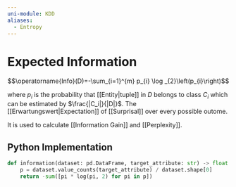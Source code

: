 ```yaml
---
uni-module: KDD
aliases:
  - Entropy
---
```

# Expected Information

$$\operatorname{Info}(D)=-\sum_{i=1}^{m} p_{i} \log _{2}\left(p_{i}\right)$$

where $p_i$ is the probability that [[Entity|tuple]] in $D$ belongs to class $C_i$ which can be estimated by $\frac{|C_i|}{|D|}$.
The [[Erwartungswert|Expectation]] of [[Surprisal]] over every possible outome.


It is used to calculate [[Information Gain]] and [[Perplexity]].

## Python Implementation

```python
def information(dataset: pd.DataFrame, target_attribute: str) -> float:
	p = dataset.value_counts(target_attribute) / dataset.shape[0]
	return -sum([pi * log(pi, 2) for pi in p])
```
